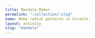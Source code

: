 ```yaml
---
title: Mandala Maker
permalink: ":collection/:slug"
name: Make radial patterns in Scratch.
layout: activity
slug: "mandala"
---
```

